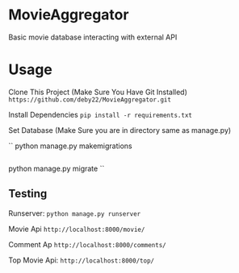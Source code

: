 # MovieAggregator
Basic movie database interacting with external API


# Usage
Clone This Project (Make Sure You Have Git Installed)
``
https://github.com/deby22/MovieAggregator.git
``

Install Dependencies 
``
pip install -r requirements.txt
``

Set Database (Make Sure you are in directory same as manage.py)

``
python manage.py makemigrations
```

```
python manage.py migrate
``

## Testing

Runserver:
``
python manage.py runserver
``

Movie Api
``
http://localhost:8000/movie/
``

Comment Ap
``
http://localhost:8000/comments/
``

Top Movie Api:
``
http://localhost:8000/top/
``
